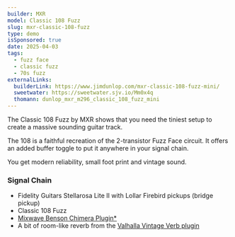 ```yaml
---
builder: MXR
model: Classic 108 Fuzz
slug: mxr-classic-108-fuzz
type: demo
isSponsored: true
date: 2025-04-03
tags:
  - fuzz face
  - classic fuzz
  - 70s fuzz
externalLinks:
  builderLink: https://www.jimdunlop.com/mxr-classic-108-fuzz-mini/
  sweetwater: https://sweetwater.sjv.io/Mm0x4q
  thomann: dunlop_mxr_m296_classic_108_fuzz_mini
---
```


The Classic 108 Fuzz by MXR shows that you need the tiniest setup to create a massive sounding guitar track.

The 108 is a faithful recreation of the 2-transistor Fuzz Face circuit. It offers an added buffer toggle to put it anywhere in your signal chain.

You get modern reliability, small foot print and vintage sound.

### Signal Chain

- Fidelity Guitars Stellarosa Lite II with Lollar Firebird pickups (bridge pickup)
- Classic 108 Fuzz
- [Mixwave Benson Chimera Plugin\*](https://sweetwater.sjv.io/B0N2PL)
- A bit of room-like reverb from the [Valhalla Vintage Verb plugin](https://valhalladsp.com/shop/reverb/valhalla-vintage-verb/)
